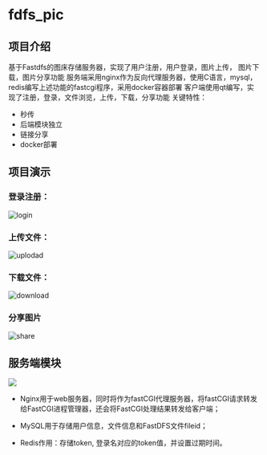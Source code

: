 # fdfs_pic
## 项目介绍

基于Fastdfs的图床存储服务器，实现了用户注册，用户登录，图片上传，  图片下载，图片分享功能
服务端采用nginx作为反向代理服务器，使用C语言，mysql，redis编写上述功能的fastcgi程序，采用docker容器部署
客户端使用qt编写，实现了注册，登录，文件浏览，上传，下载，分享功能
关键特性：

* 秒传
* 后端模块独立
* 链接分享
* docker部署

## 项目演示

### 登录注册：

![login](http://47.100.86.209:8080/group1/M00/00/00/rBIAAmTGCy-AKcxhANImGXZTM3Q666.gif)

### 上传文件：

![uplodad](http://47.100.86.209:8080/group1/M00/00/00/rBIAAmTGCCmANfaxAMAnc8GDjNg022.gif)

### 下载文件：

![download](http://47.100.86.209:8080/group1/M00/00/00/rBIAAmTGCG-AFtp7AXbrKfKkGJI121.gif)

### 分享图片

![share](http://47.100.86.209:8080/group1/M00/00/00/rBIAAmTGCwWAdjyGBQeO9XK2YnM283.gif)



## 服务端模块

![](http://47.100.86.209:8080/group1/M00/00/00/rBIAAmTGG6GAWGsqAATBp-uHCJQ177.svg)



* Nginx用于web服务器，同时将作为fastCGI代理服务器，将fastCGI请求转发给FastCGI进程管理器，还会将FastCGI处理结果转发给客户端；

* MySQL用于存储用户信息，文件信息和FastDFS文件fileid；

* Redis作用：存储token, 登录名对应的token值，并设置过期时间。

